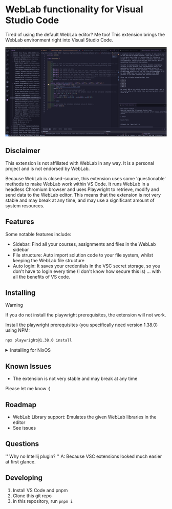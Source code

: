 # WebLab functionality for Visual Studio Code
Tired of using the default WebLab editor? Me too! This extension brings the WebLab environment right into Visual Studio Code.

![Example of functionality of WebLab for Visual Studio Code](./resources/example.png)

## Disclaimer
This extension is not affiliated with WebLab in any way. It is a personal project and is not endorsed by WebLab.

Because WebLab is closed-source, this extension uses some 'questionable' methods to make WebLab work within VS Code. It runs WebLab in a headless Chromium browser and uses Playwright to retrieve, modify and send data to the WebLab editor. This means that the extension is not very stable and may break at any time, and may use a significant amount of system resources.

## Features
Some notable features include:
- Sidebar: Find all your courses, assignments and files in the WebLab sidebar
- File structure: Auto import solution code to your file system, whilst keeping the WebLab file structure
- Auto login: It saves your credentials in the VSC secret storage, so you don't have to login every time (I don't know how secure this is)
... with all the benefits of VS code.

## Installing

> [!WARNING]
> If you do not install the playwright prerequisites, the extension will not work.

Install the playwright prerequisites (you specifically need version 1.38.0) using NPM:
```sh
npx playwright@1.38.0 install
```

<details>
<summary>Installing for NixOS</summary>

### Installing for NixOS

For NixOS, I recommend using the [shell.nix](shell.nix) and [.envrc](.envrc) in combination with direnv

The reason this is required for NixOS is because certain header library files are needed, which shell.nix provides.
</details>


## Known Issues
- The extension is not very stable and may break at any time

Please let me know :)


## Roadmap
- WebLab Library support: Emulates the given WebLab libraries in the editor
- See issues


## Questions

'' Why no Intellij plugin? ''
A: Because VSC extensions looked much easier at first glance.

## Developing
1. Install VS Code and pnpm
2. Clone this git repo
3. in this repository, run ````pnpm i````